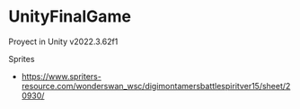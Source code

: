 # UnityFinalGame
Proyect in Unity v2022.3.62f1


Sprites

- https://www.spriters-resource.com/wonderswan_wsc/digimontamersbattlespiritver15/sheet/20930/

